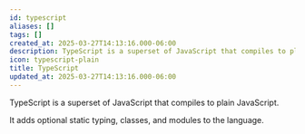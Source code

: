 ```yaml
---
id: typescript
aliases: []
tags: []
created_at: 2025-03-27T14:13:16.000-06:00
description: TypeScript is a superset of JavaScript that compiles to plain JavaScript.
icon: typescript-plain
title: TypeScript
updated_at: 2025-03-27T14:13:16.000-06:00
---
```


TypeScript is a superset of JavaScript that compiles to plain JavaScript.

It adds optional static typing, classes, and modules to the language.
